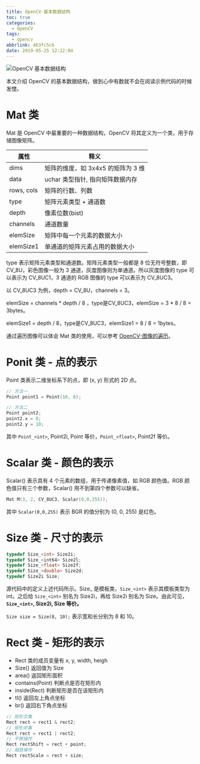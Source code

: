 ```yaml
---
title: OpenCV-基本数据结构
toc: true
categories:
  - OpenCV
tags:
  - opencv
abbrlink: 463fc5c6
date: 2019-05-25 12:22:04
---
```


![OpenCV 基本数据结构](http://image.shuiyujie.com/2019-05-25-13-01-13.png)

本文介绍 OpenCV 的基本数据结构，做到心中有数就不会在阅读示例代码的时候发憷。

<!-- more -->

# Mat 类

Mat 是 OpenCV 中最重要的一种数据结构，OpenCV 将其定义为一个类，用于存储图像矩阵。

| 属性       | 释义                               |
| ---------- | ---------------------------------- |
| dims       | 矩阵的维度，如 3x4x5 的矩阵为 3 维 |
| data       | uchar 类型指针, 指向矩阵数据内存   |
| rows, cols | 矩阵的行数、列数                   |
| type       | 矩阵元素类型 + 通道数              |
| depth      | 像素位数(bist)                     |
| channels   | 通道数量                           |
| elemSize   | 矩阵中每一个元素的数据大小         |
| elemSize1  | 单通道的矩阵元素占用的数据大小     |

type 表示矩阵元素类型和通道数。矩阵元素类型一般都是 8 位无符号整数，即 CV_8U，彩色图像一般为 3 通道，灰度图像则为单通道。所以灰度图像的 type 可以表示为 CV_8UC1，3 通道的 RGB 图像的 type 可以表示为 CV_8UC3。

以 CV_8UC3 为例，depth = CV_8U，channels = 3。

elemSize = channels * depth / 8 ，type是CV_8UC3，elemSize = 3 * 8 / 8 = 3bytes。

elemSize1 = depth / 8，type是CV_8UC3，elemSize1 = 8 / 8 = 1bytes。

通过遍历图像可以体会 Mat 类的使用，可以参考 [OpenCV-图像的遍历](<https://shuiyujie.com/post/dfe68fea.html>)。

# Ponit 类 - 点的表示

Point 类表示二维坐标系下的点，即 (x, y) 形式的 2D 点。

```c++
// 方法一
Point point1 = Point(10, 8);

// 方法二
Point point2;
point2.x = 8;
point2.y = 10;
```

其中 `Point_<int>`, Point2i, Point 等价，`Point_<float>`, Point2f 等价。

# Scalar 类 - 颜色的表示

Scalar() 表示具有 4 个元素的数组，用于传递像素值，如 RGB 颜色值。RGB 颜色值只有三个参数，Scalar() 用不到第四个参数可以缺省。

```c++
Mat M(3, 2, CV_8UC3, Scalar(0,0,255));
```

其中 `Scalar(0,0,255)` 表示 BGR 的值分别为 (0, 0, 255) 是红色。

# Size 类 - 尺寸的表示

```c++
typedef Size_<int> Size2i;
typedef Size_<int64> Size2l;
typedef Size_<float> Size2f;
typedef Size_<double> Size2d;
typedef Size2i Size;
```

源代码中的定义上述代码所示。Size_ 是模板类，`Size_<int>` 表示其模板类型为 int。之后给 `Size_<int>` 别名为 Size2i，再给 Size2i 别名为 Size。由此可见，**`Size_<int>`, Size2i, Size 等价。**

`Size size = Size(8, 10);` 表示宽和长分别为 8 和 10。

# Rect 类 - 矩形的表示

- Rect 类的成员变量有 x, y, width, heigh
- Size() 返回值为 Size
- area() 返回矩形面积
- contains(Point) 判断点是否在矩形内
- inside(Rect) 判断矩形是否在该矩形内
- tl() 返回左上角点坐标
- br() 返回右下角点坐标

```c++
// 矩形交集
Rect rect = rect1 & rect2;
// 矩形并集
Rect rect = rect1 | rect2;
// 平移操作
Rect rectShift = rect + point;
// 缩放操作
Rect rectScale = rect + size;
```